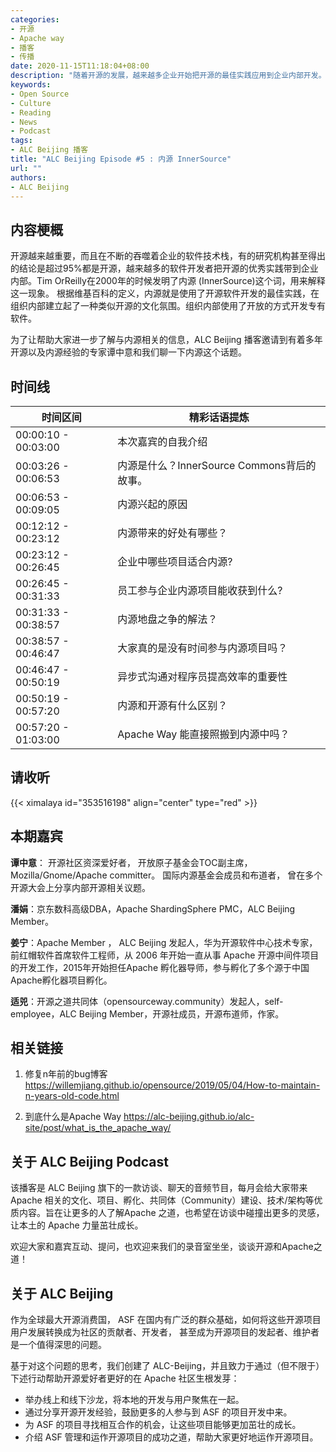 ```yaml
---
categories:
- 开源
- Apache way
- 播客
- 传播
date: 2020-11-15T11:18:04+08:00
description: "随着开源的发展，越来越多企业开始把开源的最佳实践应用到企业内部开发。今天我们就跟大家聊一下这一有趣的现象 InnerSource。"
keywords:
- Open Source
- Culture
- Reading
- News
- Podcast
tags:
- ALC Beijing 播客
title: "ALC Beijing Episode #5 : 内源 InnerSource"
url: ""
authors:
- ALC Beijing
---
```


## 内容梗概

开源越来越重要，而且在不断的吞噬着企业的软件技术栈，有的研究机构甚至得出的结论是超过95%都是开源，越来越多的软件开发者把开源的优秀实践带到企业内部。Tim OrReilly在2000年的时候发明了内源 (InnerSource)这个词，用来解释这一现象。 根据维基百科的定义，内源就是使用了开源软件开发的最佳实践，在组织内部建立起了一种类似开源的文化氛围。组织内部使用了开放的方式开发专有软件。

为了让帮助大家进一步了解与内源相关的信息，ALC Beijing 播客邀请到有着多年开源以及内源经验的专家谭中意和我们聊一下内源这个话题。

## 时间线

| 时间区间          | 精彩话语提炼                                                 |
| ----------------------- | ------------------------------------------------------------ |
| 00:00:10 - 00:03:00 | 本次嘉宾的自我介绍                                           |
| 00:03:26 - 00:06:53 | 内源是什么？InnerSource Commons背后的故事。    |
| 00:06:53 - 00:09:05 | 内源兴起的原因                       |
| 00:12:12 - 00:23:12  | 内源带来的好处有哪些？                                    |
| 00:23:12 - 00:26:45 | 企业中哪些项目适合内源?             |
| 00:26:45 - 00:31:33  | 员工参与企业内源项目能收获到什么? |
| 00:31:33 - 00:38:57 | 内源地盘之争的解法？ |
| 00:38:57 - 00:46:47  | 大家真的是没有时间参与内源项目吗？           |
| 00:46:47 - 00:50:19  | 异步式沟通对程序员提高效率的重要性                        |
| 00:50:19 - 00:57:20  | 内源和开源有什么区别？                    |
| 00:57:20 - 01:03:00  | Apache Way 能直接照搬到内源中吗？                          |

## 请收听

{{< ximalaya id="353516198" align="center" type="red" >}}

## 本期嘉宾

**谭中意**： 开源社区资深爱好者， 开放原子基金会TOC副主席，Mozilla/Gnome/Apache committer。 国际内源基金会成员和布道者， 曾在多个开源大会上分享内部开源相关议题。

**潘娟**：京东数科高级DBA，Apache ShardingSphere PMC，ALC Beijing Member。

**姜宁**：Apache Member ， ALC Beijing 发起人，华为开源软件中心技术专家，前红帽软件首席软件工程师，从 2006 年开始一直从事 Apache 开源中间件项目的开发工作，2015年开始担任Apache 孵化器导师，参与孵化了多个源于中国Apache孵化器项目孵化。

**适兕**：开源之道共同体（opensourceway.community）发起人，self-employee，ALC Beijing Member，开源社成员，开源布道师，作家。


## 相关链接

1. 修复n年前的bug博客 https://willemjiang.github.io/opensource/2019/05/04/How-to-maintain-n-years-old-code.html

2. 到底什么是Apache Way https://alc-beijing.github.io/alc-site/post/what_is_the_apache_way/

## 关于 ALC Beijing Podcast

该播客是 ALC Beijing 旗下的一款访谈、聊天的音频节目，每月会给大家带来Apache 相关的文化、项目、孵化、共同体（Community）建设、技术/架构等优质内容。旨在让更多的人了解Apache 之道，也希望在访谈中碰撞出更多的灵感，让本土的 Apache 力量茁壮成长。

欢迎大家和嘉宾互动、提问，也欢迎来我们的录音室坐坐，谈谈开源和Apache之道！

## 关于 ALC Beijing

作为全球最大开源消费国， ASF 在国内有广泛的群众基础，如何将这些开源项目用户发展转换成为社区的贡献者、开发者， 甚至成为开源项目的发起者、维护者是一个值得深思的问题。

基于对这个问题的思考，我们创建了 ALC-Beijing，并且致力于通过（但不限于）下述行动帮助开源爱好者更好的在 Apache 社区生根发芽：

- 举办线上和线下沙龙，将本地的开发与用户聚焦在一起。
- 通过分享开源开发经验，鼓励更多的人参与到 ASF 的项目开发中来。
- 为 ASF 的项目寻找相互合作的机会，让这些项目能够更加茁壮的成长。
- 介绍 ASF 管理和运作开源项目的成功之道，帮助大家更好地运作开源项目。
